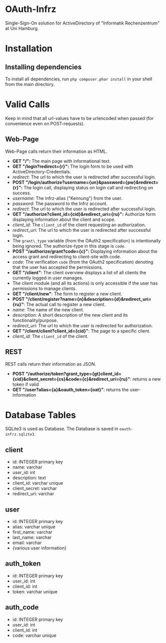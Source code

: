 # OAuth-Infrz
Single-Sign-On solution for ActiveDirectory of "Informatik Rechenzentrum" at Uni Hamburg.

# Installation
## Installing dependencies
To install all dependencies, run `php composer.phar install` in your shell from the main directory.

# Valid Calls
Keep in mind that all url-values have to be urlencoded when passed (for convenience even on POST-requests).

## Web-Page
Web-Page calls return their information as HTML.
* __GET "/":__ The main page with informational text.
* __GET "/login?redirect={r}":__ The login form to be used with ActiveDirectory-Credentials.
 * _redirect_: The url to which the user is redirected after successful login.
* __POST "/login/authorize?username={un}&password={pw}&redirect={r}":__ The login call, displaying status on login call and redirecting on success.
 * _username_: The infrz-alias ("Kennung") from the user.
 * _password_: The password to the Infrz account.
 * _redirect_: The url to which the user is redirected after successful login.
* __GET "/authorize?client_id={cid}&redirect_uri={ru}":__ Authorize form displaying information about the client and scope.
 * _client\_id_: The `client_id` of the client requesting an authorization.
 * _redirect\_uri_: The url to which the user is redirected after successful login.
 * The `grant\_type` variable (from the OAuth2 specification) is intentionally being ignored. The authorize-type in this stage is `code`.
* __POST "/authorize/grant?code={c}":__ Displaying information about the access grant and redirecting to client-site with code.
 * _code_: The verification `code` (from the OAuth2 specification) denoting that the user has accepted the permissions.
* __GET "/client"__: The client overview displays a list of all clients the currently logged in user manages.
 * The client module (and all its actions) is only accessible if the user has permissions to manage clients.
* __GET "/client/new"__: The form to register a new client.
* __POST "/client/register?name={n}&description={d}&redirect_uri={ru}"__: The actual call to register a new client.
 * _name_: The name of the new client.
 * _description_: A short description of the new client and its functionality/purpose.
 * _redirect_uri_: The url to which the user is redirected for authorization.
* __GET "/client/client?client_id={cid}"__: The page to a specific client.
 * _client\_id_: The `client_id` of the client.

## REST
REST calls return their information as JSON.
* __POST "/authorize/token?grant_type={gt}client_id={cid}&client_secret={cs}&code={c}&redirect_uri={ru}"__: returns a new token if valid
* __GET "/user?alias={a}&oauth_token={oat}"__: returns the user-information

# Database Tables
SQLite3 is used as Database. The Database is saved in `oauth-infrz.sqlite3`.

## client
* id: INTEGER primary key
* name: varchar
* user_id: int
* description: text
* client_id: varchar unique
* client_secret: varchar
* redirect_uri: varchar

## user
* id: INTEGER primary key
* alias: varchar unique
* first_name: varchar
* last_name: varchar
* email: varchar
* {various user information}

## auth_token
* id: INTEGER primary key
* user_id: int
* client_id: int
* token: varchar unique

## auth_code
* id: INTEGER primary key
* user_id: int
* client_id: int
* code: varchar unique
